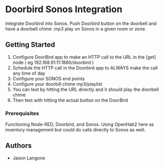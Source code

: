 # Doorbird Sonos Integration

Integrate Doorbird into Sonos.  Push Doorbird button on the doorbell and have a doorbell chime .mp3 play on Sonos in a given room or zone.

## Getting Started

1) Configure DoorBird app to make an HTTP call to the URL in the [get] node ( eg 192.168.91.11:1880/doorbird )
2) Schedule the HTTP call in the Doorbird app to ALWAYS make the call any time of day
3) Configure your SONOS end points
4) Configure your doorbill chime mp3/playlist
5) You can test by hitting the URL directly and it should play the doorbell chime
6) Then test with hitting the actual button on the DoorBird

### Prerequisites

Functioning Node-RED, Doorbird, and Sonos.  Using OpenHab2 here as inventory management but could do calls directly to Sonos as well.

## Authors

* Jason Langone
